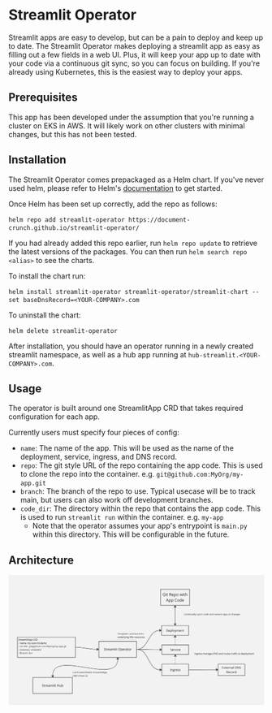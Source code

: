 # Streamlit Operator

Streamlit apps are easy to develop, but can be a pain to deploy and keep up to date. The Streamlit Operator makes deploying a streamlit
app as easy as filling out a few fields in a web UI. Plus, it will keep your app up to date with your code via a continuous git sync, so you can focus on building.
If you're already using Kubernetes, this is the easiest way to deploy your apps.

## Prerequisites

This app has been developed under the assumption that you're running a cluster on EKS in AWS. It will likely work on other clusters
with minimal changes, but this has not been tested.

## Installation

The Streamlit Operator comes prepackaged as a Helm chart.  If you've never used helm, please refer to
Helm's [documentation](https://helm.sh/docs) to get started.

Once Helm has been set up correctly, add the repo as follows:

    helm repo add streamlit-operator https://document-crunch.github.io/streamlit-operator/

If you had already added this repo earlier, run `helm repo update` to retrieve
the latest versions of the packages.  You can then run `helm search repo
<alias>` to see the charts.

To install the chart run:

    helm install streamlit-operator streamlit-operator/streamlit-chart --set baseDnsRecord=<YOUR-COMPANY>.com

To uninstall the chart:

    helm delete streamlit-operator

After installation, you should have an operator running in a newly created streamlit namespace, as well as a hub app
running at `hub-streamlit.<YOUR-COMPANY>.com`. 

## Usage

The operator is built around one StreamlitApp CRD that takes required configuration for each app. 

Currently users must specify four pieces of config:

- `name`: The name of the app. This will be used as the name of the deployment, service, ingress, and DNS record.
- `repo`: The git style URL of the repo containing the app code. This is used to clone the repo into the container. e.g. `git@github.com:MyOrg/my-app.git`
- `branch`: The branch of the repo to use. Typical usecase will be to track main, but users can also work off development branches.
- `code_dir`: The directory within the repo that contains the app code. This is used to run `streamlit run` within the container. e.g. `my-app` 
  - Note that the operator assumes your app's entrypoint is `main.py` within this directory. This will be configurable in the future.

## Architecture

![Architecture](docs/imgs/architecture.png)
